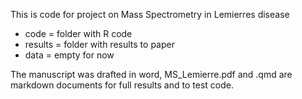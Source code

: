 This is code for project on Mass Spectrometry in Lemierres disease

- code = folder with R code
- results = folder with results to paper
- data = empty for now

The manuscript was drafted in word, MS_Lemierre.pdf and .qmd are markdown documents for full results and to test code.
